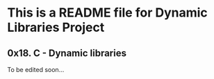 # This is a README file for Dynamic Libraries Project
## 0x18. C - Dynamic libraries

To be edited soon...
